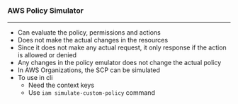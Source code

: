 ### AWS Policy Simulator

---

- Can evaluate the policy, permissions and actions
- Does not make the actual changes in the resources
- Since it does not make any actual request, it only response if the action is allowed or denied
- Any changes in the policy emulator does not change the actual policy
- In AWS Organizations, the SCP can be simulated
- To use in cli
  - Need the context keys
  - Use `iam simulate-custom-policy` command
